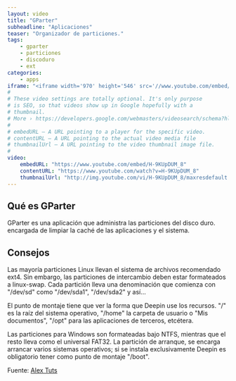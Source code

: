 ```yaml
---
layout: video
title: "GParter"
subheadline: "Aplicaciones"
teaser: "Organizador de particiones."
tags:
    - gparter
    - particiones
    - discoduro
    - ext
categories:
    - apps
iframe: "<iframe width='970' height='546' src='//www.youtube.com/embed/H-9KUpDUM_8' frameborder='0' allowfullscreen></iframe>"
#
# These video settings are totally optional. It's only purpose
# is SEO, so that videos show up in Google hopefully with a 
# thumbnail.
# More › https://developers.google.com/webmasters/videosearch/schema?hl=en&rd=1
#
# embedURL – A URL pointing to a player for the specific video.
# contentURL – A URL pointing to the actual video media file
# thumbnailUrl – A URL pointing to the video thumbnail image file.
#
video:
    embedURL: "https://www.youtube.com/embed/H-9KUpDUM_8"
    contentURL: "https://www.youtube.com/watch?v=H-9KUpDUM_8"
    thumbnailUrl: "http://img.youtube.com/vi/H-9KUpDUM_8/maxresdefault.jpg"
---
```

<!--more-->

## Qué es GParter

GParter es una aplicación que administra las particiones del disco duro. encargada de limpiar la caché de las aplicaciones y el sistema.

## Consejos

Las mayoría particiones Linux llevan el sistema de archivos recomendado ext4. Sin embargo, las particiones de intercambio deben estar formateados a linux-swap. Cada partición lleva una denominación que comienza con "/dev/sd" como "/dev/sda1", "/dev/sda2" y así...

El punto de montaje tiene que ver la forma que Deepin use los recursos. "/" es la raíz del sistema operativo, "/home" la carpeta de usuario o "Mis documentos", "/opt" para las aplicaciones de terceros, etcétera.

Las particiones para Windows son formateadas bajo NTFS, mientras que el resto lleva como el universal FAT32. La partición de arranque, se encarga arrancar varios sistemas operativos; si se instala exclusivamente Deepin es obligatorio tener como punto de montaje "/boot".

Fuente: [Alex Tuts](https://www.youtube.com/channel/UC_WBYm61ZBy7jkw0u8_3-8g)